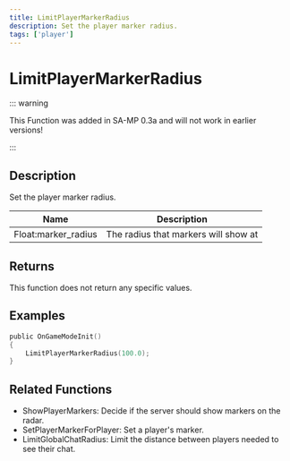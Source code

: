 ```yaml
---
title: LimitPlayerMarkerRadius
description: Set the player marker radius.
tags: ['player']
---
```


# LimitPlayerMarkerRadius

<TagLinks />

::: warning

This Function was added in SA-MP 0.3a and will not work in earlier versions!

:::

## Description

Set the player marker radius.


| Name | Description |
|------|-------------|
|Float:marker_radius | The radius that markers will show at|


## Returns

This function does not return any specific values.


## Examples


```c
public OnGameModeInit()
{
    LimitPlayerMarkerRadius(100.0);
}
```


## Related Functions


-  ShowPlayerMarkers: Decide if the server should show markers on the radar.
-  SetPlayerMarkerForPlayer: Set a player's marker.
-  LimitGlobalChatRadius: Limit the distance between players needed to see their chat.